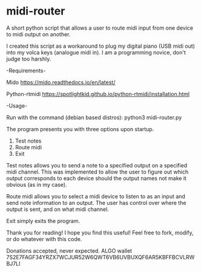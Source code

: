 # midi-router
A short python script that allows a user to route midi input from one device to midi output on another.

I created this script as a workaround to plug my digital piano (USB midi out) into my volca keys (analogue midi in). 
I am a programming novice, don't judge too harshly. 

-Requirements-

Mido https://mido.readthedocs.io/en/latest/ 

Python-rtmidi https://spotlightkid.github.io/python-rtmidi/installation.html

-Usage-

Run with the command (debian based distros):
python3 midi-router.py

The program presents you with three options upon startup. 
1. Test notes
2. Route midi
3. Exit

Test notes allows you to send a note to a specified output on a specified midi channel. 
This was implemented to allow the user to figure out which output corresponds to each device should 
the output names not make it obvious (as in my case).

Route midi allows you to select a midi device to listen to as an input and send note information to an output. 
The user has control over where the output is sent, and on what midi channel.

Exit simply exits the program.

Thank you for reading! I hope you find this useful!
Feel free to fork, modify, or do whatever with this code.

Donations accepted, never expected.
ALGO wallet
7S2E7FAGF34YRZX7WCJUR52W6QWT6VB6UVBUXQF6AR5KBFFBCVLRWBJ7LI








